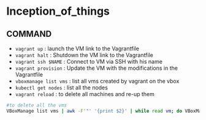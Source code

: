 # Inception_of_things

## COMMAND

- `vagrant up` : launch the VM link to the Vagrantfile
- `vagrant halt` : Shutdown the VM link to the Vagrantfile
- `vagrant ssh $NAME` : Connect to VM via SSH with his name
- `vagrant provision` : Update the VM with the modifications in the Vagrantfile
- `vboxmanage list vms` : list all vms created by vagrant on the vbox
- `kubectl get nodes` : list all the nodes
- `vagrant reload` : to delete all machines and re-up them

```bash
#to delete all the vms
VBoxManage list vms | awk -F'"' '{print $2}' | while read vm; do VBoxManage unregistervm "$vm" --delete; done
```

